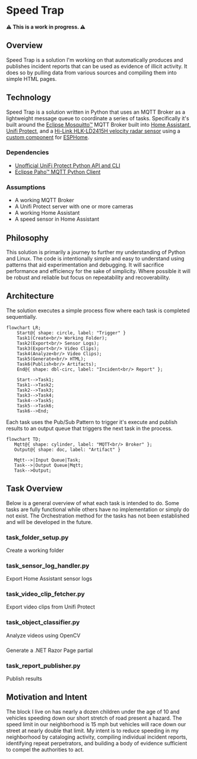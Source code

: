 # Speed Trap
**⚠️ This is a work in progress. ⚠️**  

## Overview
Speed Trap is a solution I'm working on that automatically produces
and publishes incident reports that can be used as evidence of 
illicit activity.  It does so by pulling data from various sources
and compiling them into simple HTML pages.

## Technology
Speed Trap is a solution written in Python that uses an MQTT Broker as 
a lightweight message queue to coordinate a series of tasks.  Specifically
it's built around the [Eclipse Mosquitto™](https://mosquitto.org/) MQTT Broker built
into [Home Assistant](https://www.home-assistant.io/), 
[Unifi Protect](https://www.ui.com/camera-security), and a 
[Hi-Link HLK-LD2415H velocity radar sensor](https://www.hlktech.net/index.php?id=1219) 
using a [custom component](https://github.com/cptskippy/esphome.ld2415h) 
for [ESPHome](https://esphome.io/).

### Dependencies
* [Unofficial UniFi Protect Python API and CLI](https://github.com/uilibs/uiprotect)
* [Eclipse Paho™ MQTT Python Client](https://github.com/eclipse-paho/paho.mqtt.python)

### Assumptions
* A working MQTT Broker
* A Unifi Protect server with one or more cameras
* A working Home Assistant
* A speed sensor in Home Assistant

## Philosophy
This solution is primarily a journey to further my understanding of Python 
and Linux. The code is intentionally simple and easy to understand using 
patterns that aid experimentation and debugging. It will sacrifice 
performance and efficiency for the sake of simplicity. Where possible it 
will be robust and reliable but focus on repeatability and recoverability.

## Architecture
The solution executes a simple process flow where each task is completed sequentially.

```mermaid
flowchart LR;
    Start@{ shape: circle, label: "Trigger" }
    Task1(Create<br/> Working Folder);
    Task2(Export<br/> Sensor Logs);
    Task3(Export<br/> Video Clips);
    Task4(Analyze<br/> Video Clips);
    Task5(Generate<br/> HTML);
    Task6(Publish<br/> Artifacts);
    End@{ shape: dbl-circ, label: "Incident<br/> Report" };
    
    Start-->Task1;
    Task1-->Task2;
    Task2-->Task3;
    Task3-->Task4;
    Task4-->Task5;
    Task5-->Task6;
    Task6-->End;
```

Each task uses the Pub/Sub Pattern to trigger it's execute and publish results to an
output queue that triggers the next task in the process.
```mermaid
flowchart TD;
   Mqtt@{ shape: cylinder, label: "MQTT<br/> Broker" };
   Output@{ shape: doc, label: "Artifact" }

   Mqtt-->|Input Queue|Task;
   Task-->|Output Queue|Mqtt;
   Task-->Output;
```

## Task Overview
Below is a general overview of what each task is intended to do.  Some 
tasks are fully functional while others have no implementation or simply 
do not exist.  The Orchestration method for the tasks has not been 
established and will be developed in the future.

### task_folder_setup.py
Create a working folder

### task_sensor_log_handler.py
Export Home Assistant sensor logs

### task_video_clip_fetcher.py
Export video clips from Unifi Protect

### task_object_classifier.py
Analyze videos using OpenCV

### <TBD>
Generate a .NET Razor Page partial

### task_report_publisher.py
Publish results

## Motivation and Intent
The block I live on has nearly a dozen children under the age of 10 
and vehicles speeding down our short stretch of road present a hazard. 
The speed limit in our neighborhood is 15 mph but vehicles will race 
down our street at nearly double that limit. My intent is to reduce 
speeding in my neighborhood by cataloging activity, compiling 
individual incident reports, identifying repeat perpetrators, and 
building a body of evidence sufficient to compel the authorities 
to act.
